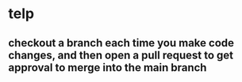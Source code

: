 # telp
## checkout a branch each time you make code changes, and then open a pull request to get approval to merge into the main branch
